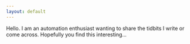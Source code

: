 ```yaml
---
layout: default
---
```


Hello.  I am an automation enthusiast wanting to share the tidbits I write or come across.  Hopefully you find this interesting...
